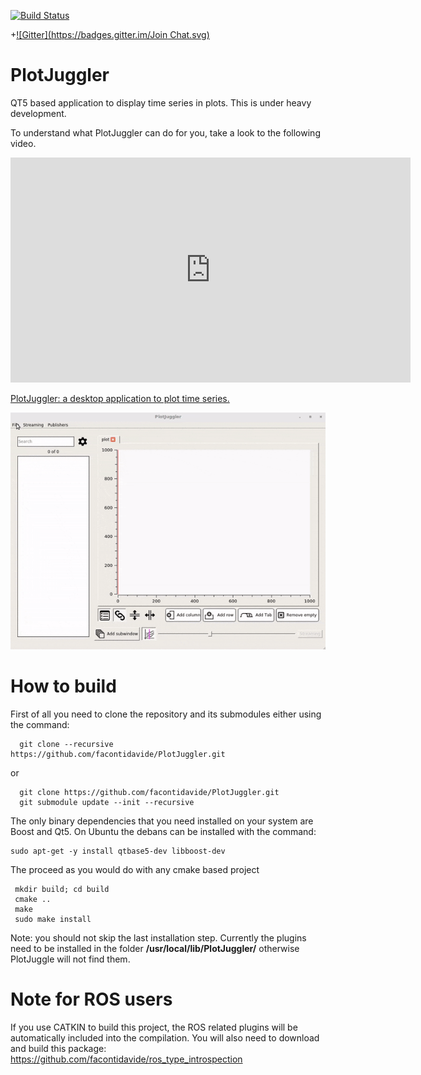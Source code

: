 [![Build Status](https://travis-ci.org/facontidavide/PlotJuggler.svg?branch=master)](https://travis-ci.org/facontidavide/PlotJuggler)

+[![Gitter](https://badges.gitter.im/Join Chat.svg)](https://gitter.im/PlotJuggler/Lobby?utm_source=badge&utm_medium=badge&utm_campaign=pr-badge&utm_content=badge)

# PlotJuggler

QT5 based application to display time series in plots. This is under heavy development. 

To understand what PlotJuggler can do for you, take a look to the following video.

<iframe src="https://player.vimeo.com/video/174120477" width="640" height="360" frameborder="0" webkitallowfullscreen mozallowfullscreen allowfullscreen></iframe> <p><a href="https://vimeo.com/174120477">PlotJuggler: a desktop application to plot time series.</a></p>

![PlotJuggler](/PlotJuggler.gif)

# How to build

First of all you need to clone the repository and its submodules either using the command:

      git clone --recursive https://github.com/facontidavide/PlotJuggler.git

or

      git clone https://github.com/facontidavide/PlotJuggler.git
      git submodule update --init --recursive


The only binary dependencies that you need installed on your system are Boost and Qt5. On Ubuntu the debans can be installed with the command:

    sudo apt-get -y install qtbase5-dev libboost-dev
    
The proceed as you would do with any cmake based project

     mkdir build; cd build
     cmake ..
     make
     sudo make install
 
 Note: you should not skip the last installation step. Currently the plugins need to be installed in the folder __/usr/local/lib/PlotJuggler/__ otherwise PlotJuggle will not find them.
 
# Note for ROS users
 
If you use CATKIN to build this project, the ROS related plugins will be automatically included into the compilation.
You will also need to download and build this package: https://github.com/facontidavide/ros_type_introspection 
